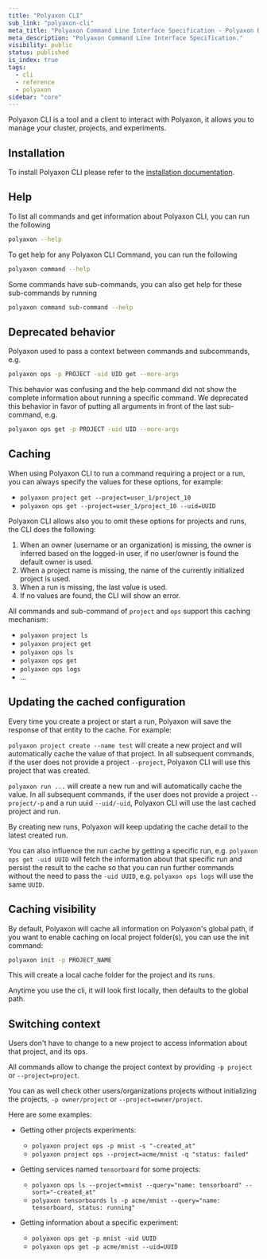 ```yaml
---
title: "Polyaxon CLI"
sub_link: "polyaxon-cli"
meta_title: "Polyaxon Command Line Interface Specification - Polyaxon References"
meta_description: "Polyaxon Command Line Interface Specification."
visibility: public
status: published
is_index: true
tags:
  - cli
  - reference
  - polyaxon
sidebar: "core"
---
```


Polyaxon CLI is a tool and a client to interact with Polyaxon,
it allows you to manage your cluster, projects, and experiments.

## Installation

To install Polyaxon CLI please refer to the [installation documentation](/docs/setup/cli/).

## Help

To list all commands and get information about Polyaxon CLI, you can run the following

```bash
polyaxon --help
```

To get help for any Polyaxon CLI Command, you can run the following

```bash
polyaxon command --help
```

Some commands have sub-commands, you can also get help for these sub-commands by running

```bash
polyaxon command sub-command --help
```

## Deprecated behavior

Polyaxon used to pass a context between commands and subcommands, e.g.

```bash
polyaxon ops -p PROJECT -uid UID get --more-args
```

This behavior was confusing and the help command did not show the complete information about running a specific command.
We deprecated this behavior in favor of putting all arguments in front of the last sub-command, e.g.

```bash
polyaxon ops get -p PROJECT -uid UID --more-args
```

## Caching

When using Polyaxon CLI to run a command requiring a project or a run,
you can always specify the values for these options, for example:

 * `polyaxon project get --project=user_1/project_10`
 * `polyaxon ops get --project=user_1/project_10 --uid=UUID`


Polyaxon CLI allows also you to omit these options for projects and runs, the CLI does the following:

 1. When an owner (username or an organization) is missing, the owner is inferred based on the logged-in user, if no user/owner is found the default owner is used.
 2. When a project name is missing, the name of the currently initialized project is used.
 3. When a run is missing, the last value is used.
 4. If no values are found, the CLI will show an error.

All commands and sub-command of `project` and `ops` support this caching mechanism:

 * `polyaxon project ls`
 * `polyaxon project get`
 * `polyaxon ops ls`
 * `polyaxon ops get`
 * `polyaxon ops logs`
 * ...

## Updating the cached configuration

Every time you create a project or start a run, Polyaxon will save the response of that entity to the cache. For example:

`polyaxon project create --name test` will create a new project and will automatically cache the value of that project.
In all subsequent commands, if the user does not provide a project `--project`, Polyaxon CLI will use this project that was created.

`polyaxon run ...` will create a new run and will automatically cache the value.
In all subsequent commands, if the user does not provide a project `--project/-p` and a run uuid `--uid/-uid`, Polyaxon CLI will use the last cached project and run.

By creating new runs, Polyaxon will keep updating the cache detail to the latest created run.

You can also influence the run cache by getting a specific run, e.g. `polyaxon ops get -uid UUID` 
will fetch the information about that specific run and persist the result to the cache so that you can run further commands 
without the need to pass the `-uid UUID`, e.g. `polyaxon ops logs` will use the same `UUID`.

## Caching visibility

By default, Polyaxon will cache all information on Polyaxon's global path, if you want to enable caching on local project folder(s), you can use the init command:

```bash
polyaxon init -p PROJECT_NAME
```

This will create a local cache folder for the project and its runs.

Anytime you use the cli, it will look first locally, then defaults to the global path.

## Switching context

Users don't have to change to a new project to access information about that project, and its ops.

All commands allow to change the project context by providing `-p project` or `--project=project`.

You can as well check other users/organizations projects without initializing the projects, `-p owner/project` or `--project=owner/project`.

Here are some examples:

 * Getting other projects experiments:

    * `polyaxon project ops -p mnist -s "-created_at"`
    * `polyaxon project ops --project=acme/mnist -q "status: failed"`

 * Getting services named `tensorboard` for some projects:

    * `polyaxon ops ls --project=mnist --query="name: tensorboard" --sort="-created_at"`
    * `polyaxon tensorboards ls -p acme/mnist --query="name: tensorboard, status: running"`

 * Getting information about a specific experiment:

    * `polyaxon ops get -p mnist -uid UUID`
    * `polyaxon ops get -p acme/mnist --uid=UUID`
